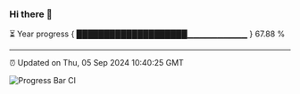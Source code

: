 ### Hi there 👋

⏳ Year progress { ████████████████████▁▁▁▁▁▁▁▁▁▁ } 67.88 %

---

⏰ Updated on Thu, 05 Sep 2024 10:40:25 GMT

![Progress Bar CI](https://github.com/IshwaranRudhara/GIT-ACTION/workflows/Progress%20Bar%20CI/badge.svg)
